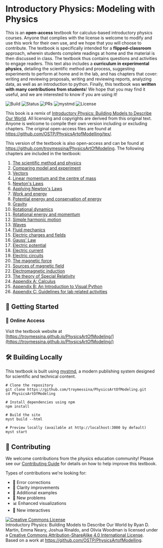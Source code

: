 # Introductory Physics: Modeling with Physics

This is an **open-access** textbook for calculus-based introductory physics courses. Anyone that complies with the license is welcome to modify and use this work for their own use, and we hope that you will choose to contribute. The textbook is specifically intended for a **flipped-classroom** approach, wherein students complete readings at home and the material is then discussed in class. The textbook thus contains questions and activities to engage readers. This text also includes a **curriculum in experimental physics**, detailing the scientific method and process, suggesting experiments to perform at home and in the lab, and has chapters that cover: writing and reviewing proposals, writing and reviewing reports, analyzing data, as well as an introduction to python. Finally, this textbook was **written with many contributions from students**! We hope that you may find it useful, and we are interested to know if you are using it!

![Build](https://img.shields.io/github/actions/workflow/status/troymessina/PhysicsArtOfModeling/deploy.yml?branch=main)
![Status](https://img.shields.io/badge/Status-Active-brightgreen)
![PRs](https://img.shields.io/badge/PRs-Welcome-brightgreen)
![mystmd](https://img.shields.io/badge/Built%20with-mystmd-8A2BE2)
![License](https://badgen.net/badge/license/CC-BY-SA-4.0/green)


This book is a remix of [Introductory Physics: Building Models to Describe Our World](https://github.com/OSTP/PhysicsArtofModelling/raw/master/tex/BuildingModelsToDescribeOurWorld.pdf). All licensing and copyrights are derived from this original text. Anyone is welcome to compile their own version including or excluding chapters. The original open-access files are found at https://github.com/OSTP/PhysicsArtofModelling/tex/. 

This version of the textbook is also open-access and can be found at https://github.com/troymessina/PhysicsArtOfModeling. The following chapters are included in the textbook:

1. [The scientific method and physics](https://troymessina.github.io/PhysicsArtOfModeling/introduction)
2. [Comparing model and experiment](https://troymessina.github.io/PhysicsArtOfModeling/modelandexperiment)
3. [Vectors](https://troymessina.github.io/PhysicsArtOfModeling/vectors)
4. [Linear momentum and the centre of mass](https://troymessina.github.io/PhysicsArtOfModeling/newmomentumandcm)
5. [Newton's Laws](https://troymessina.github.io/PhysicsArtOfModeling/newtonslaws)
6. [Applying Newton's Laws](https://troymessina.github.io/PhysicsArtOfModeling/applyingnewtonslaws)
7. [Work and energy](https://troymessina.github.io/PhysicsArtOfModeling/workenergy)
8. [Potential energy and conservation of energy](https://troymessina.github.io/PhysicsArtOfModeling/potentialecons)
9. [Gravity](https://troymessina.github.io/PhysicsArtOfModeling/gravity)
10. [Rotational dynamics](https://troymessina.github.io/PhysicsArtOfModeling/rotationaldynamics)
11. [Rotational energy and momentum](https://troymessina.github.io/PhysicsArtOfModeling/angularmomentumrolling)
12. [Simple harmonic motion](https://troymessina.github.io/PhysicsArtOfModeling/simpleharmonicmotion)
13. [Waves](https://troymessina.github.io/PhysicsArtOfModeling/waves)
14. [Fluid mechanics](https://troymessina.github.io/PhysicsArtOfModeling/fluidmechanics)
15. [Electric charges and fields](https://troymessina.github.io/PhysicsArtOfModeling/chargesfields)
16. [Gauss' Law](https://troymessina.github.io/PhysicsArtOfModeling/gauss)
17. [Electric potential](https://troymessina.github.io/PhysicsArtOfModeling/electricpotential)
18. [Electric current](https://troymessina.github.io/PhysicsArtOfModeling/current)
19. [Electric circuits](https://troymessina.github.io/PhysicsArtOfModeling/circuits)
20. [The magnetic force](https://troymessina.github.io/PhysicsArtOfModeling/magneticforce)
21. [Sources of magnetic field](https://troymessina.github.io/PhysicsArtOfModeling/magneticsource)
22. [Electromagnetic induction](https://troymessina.github.io/PhysicsArtOfModeling/induction)
23. [The theory of Special Relativity](https://troymessina.github.io/PhysicsArtOfModeling/specialrelativity)
24. [Appendix A: Calculus](https://troymessina.github.io/PhysicsArtOfModeling/calculus)
25. [Appendix B: An Introduction to Visual Python](https://troymessina.github.io/PhysicsArtOfModeling/visualpython)
27. [Appendix C: Guidelines for lab related activities](https://troymessina.github.io/PhysicsArtOfModeling/labs)

## 🚀 Getting Started

### 📱 Online Access

Visit the textbook website at [https://troymessina.github.io/PhysicsArtOfModeling/](https://troymessina.github.io/PhysicsArtOfModeling/)

## 🛠️ Building Locally

This textbook is built using [mystmd](https://mystmd.org/), a modern publishing system designed for scientific and technical content.

```console
# Clone the repository
git clone https://github.com/troymessina/PhysicsArtOfModeling.git
cd PhysicsArtOfModeling

# Install dependencies using npm
npm install

# Build the site
myst build --html

# Preview locally (available at http://localhost:3000 by default)
myst start
```

## 👥 Contributing

We welcome contributions from the physics education community! Please see our [Contributing Guide](CONTRIBUTIONS.md) for details on how to help improve this textbook.

Types of contributions we're looking for:
- 🐛 Error corrections
- 📖 Clarity improvements
- 🧪 Additional examples
- 📝 New problems
- 📊 Enhanced visualizations
- 🧩 New interactives



<a rel="license" href="http://creativecommons.org/licenses/by-sa/4.0/"><img alt="Creative Commons License" style="border-width:0" src="https://i.creativecommons.org/l/by-sa/4.0/88x31.png" /></a><br /><span xmlns:dct="http://purl.org/dc/terms/" href="http://purl.org/dc/dcmitype/Text" property="dct:title" rel="dct:type">Introductory Physics: Building Models to Describe Our World</span> by <span xmlns:cc="http://creativecommons.org/ns#" property="cc:attributionName">Ryan D. Martin, Emma Neary, Joshua Rinaldo, and Olivia Woodman</span> is licensed under a <a rel="license" href="http://creativecommons.org/licenses/by-sa/4.0/">Creative Commons Attribution-ShareAlike 4.0 International License</a>.<br />Based on a work at <a xmlns:dct="http://purl.org/dc/terms/" href="https://github.com/OSTP/PhysicsArtofModelling" rel="dct:source">https://github.com/OSTP/PhysicsArtofModelling</a>.
